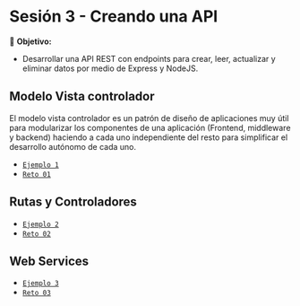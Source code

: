 # Sesión 3 - Creando una API

🎯 **Objetivo:**

- Desarrollar una API REST con endpoints para crear, leer, actualizar y eliminar datos por medio de Express y NodeJS. 

## Modelo Vista controlador

El modelo vista controlador es un patrón de diseño de aplicaciones muy útil para modularizar los componentes de una aplicación (Frontend, middleware y backend) haciendo a cada uno independiente del resto para simplificar el desarrollo autónomo de cada uno. 

- [`Ejemplo 1`](Ejemplo-01/)
- [`Reto 01`](Reto-01/#reto-1)

## Rutas y Controladores

- [`Ejemplo 2`](Ejemplo-02/)
- [`Reto 02`](Reto-02/#reto-2)

## Web Services

- [`Ejemplo 3`](Ejemplo-03/)
- [`Reto 03`](Reto-03/#reto-3)

